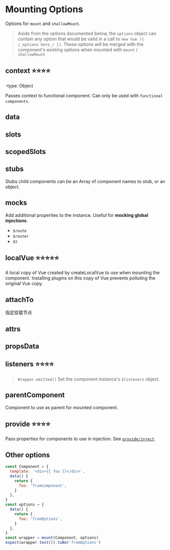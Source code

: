 # Mounting Options

Options for `mount` and `shallowMount`.

> Aside from the options documented below, the `options` object can contain any option that would be valid in a call to `new Vue ({ /_options here_/ })`. These options will be merged with the component's existing options when mounted with `mount` / `shallowMount`

## context ⭐⭐⭐⭐

-type: Object

Passes context to functional component. Can only be used with `functional components`.

## data

## slots

## scopedSlots

## stubs

Stubs child components can be an Array of component names to stub, or an object.

## mocks

Add additional properties to the instance. Useful for **mocking global injections**.

- `$route`
- `$router`
- `$t`

## localVue ⭐⭐⭐⭐⭐

A local copy of Vue created by createLocalVue to use when mounting the component. Installing plugins on this copy of Vue prevents polluting the original Vue copy.

## attachTo

指定挂载节点

## attrs

## propsData

## listeners ⭐⭐⭐⭐

> `Wrapper.emitted()`
> Set the component instance's `$listeners` object.

## parentComponent

Component to use as parent for mounted component.

## provide ⭐⭐⭐⭐

Pass properties for components to use in injection. See [`provide/inject`](https://vuejs.org/v2/api/#provide-inject).

## Other options

```js
const Component = {
  template: '<div>{{ foo }}</div>',
  data() {
    return {
      foo: 'fromComponent',
    }
  },
}
const options = {
  data() {
    return {
      foo: 'fromOptions',
    }
  },
}
const wrapper = mount(Component, options)
expect(wrapper.text()).toBe('fromOptions')
```
